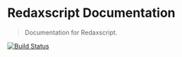 Redaxscript Documentation
=========================

> Documentation for Redaxscript.

[![Build Status](https://img.shields.io/github/workflow/status/redaxscript/redaxscript-documentation/ci.svg)](https://github.com/redaxscript/redaxscript-documentation/actions?query=workflow:ci)
